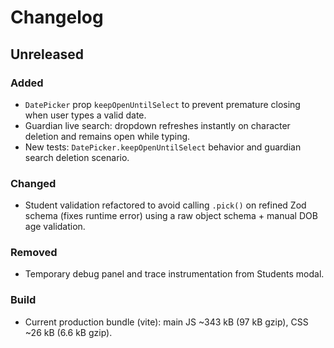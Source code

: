 # Changelog

## Unreleased
### Added
- `DatePicker` prop `keepOpenUntilSelect` to prevent premature closing when user types a valid date.
- Guardian live search: dropdown refreshes instantly on character deletion and remains open while typing.
- New tests: `DatePicker.keepOpenUntilSelect` behavior and guardian search deletion scenario.

### Changed
- Student validation refactored to avoid calling `.pick()` on refined Zod schema (fixes runtime error) using a raw object schema + manual DOB age validation.

### Removed
- Temporary debug panel and trace instrumentation from Students modal.

### Build
- Current production bundle (vite): main JS ~343 kB (97 kB gzip), CSS ~26 kB (6.6 kB gzip).

